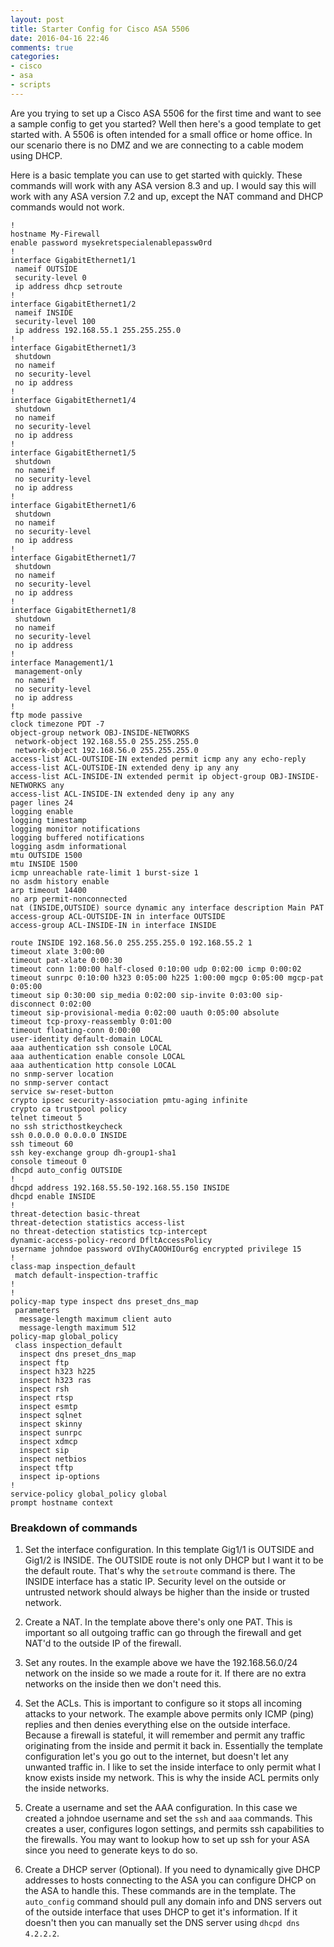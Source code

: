 ```yaml
---
layout: post
title: Starter Config for Cisco ASA 5506
date: 2016-04-16 22:46
comments: true
categories:
- cisco
- asa
- scripts
---
```

Are you trying to set up a Cisco ASA 5506 for the first time and want to see a sample config to get you started? Well then here's a good template to get started with. A 5506 is often intended for a small office or home office. In our scenario there is no DMZ and we are connecting to a cable modem using DHCP.

Here is a basic template you can use to get started with quickly. These commands will work with any ASA version 8.3 and up. I would say this will work with any ASA version 7.2 and up, except the NAT command and DHCP commands would not work.
```
!
hostname My-Firewall
enable password mysekretspecialenablepassw0rd
!
interface GigabitEthernet1/1
 nameif OUTSIDE
 security-level 0
 ip address dhcp setroute 
!
interface GigabitEthernet1/2
 nameif INSIDE
 security-level 100
 ip address 192.168.55.1 255.255.255.0 
!
interface GigabitEthernet1/3
 shutdown
 no nameif
 no security-level
 no ip address
!
interface GigabitEthernet1/4
 shutdown
 no nameif
 no security-level
 no ip address
!
interface GigabitEthernet1/5
 shutdown
 no nameif
 no security-level
 no ip address
!
interface GigabitEthernet1/6
 shutdown
 no nameif
 no security-level
 no ip address
!
interface GigabitEthernet1/7
 shutdown
 no nameif
 no security-level
 no ip address
!
interface GigabitEthernet1/8
 shutdown
 no nameif
 no security-level
 no ip address
!
interface Management1/1
 management-only
 no nameif
 no security-level
 no ip address
!
ftp mode passive
clock timezone PDT -7
object-group network OBJ-INSIDE-NETWORKS
 network-object 192.168.55.0 255.255.255.0
 network-object 192.168.56.0 255.255.255.0
access-list ACL-OUTSIDE-IN extended permit icmp any any echo-reply
access-list ACL-OUTSIDE-IN extended deny ip any any 
access-list ACL-INSIDE-IN extended permit ip object-group OBJ-INSIDE-NETWORKS any 
access-list ACL-INSIDE-IN extended deny ip any any 
pager lines 24
logging enable
logging timestamp
logging monitor notifications
logging buffered notifications
logging asdm informational
mtu OUTSIDE 1500
mtu INSIDE 1500
icmp unreachable rate-limit 1 burst-size 1
no asdm history enable
arp timeout 14400
no arp permit-nonconnected
nat (INSIDE,OUTSIDE) source dynamic any interface description Main PAT
access-group ACL-OUTSIDE-IN in interface OUTSIDE
access-group ACL-INSIDE-IN in interface INSIDE

route INSIDE 192.168.56.0 255.255.255.0 192.168.55.2 1
timeout xlate 3:00:00
timeout pat-xlate 0:00:30
timeout conn 1:00:00 half-closed 0:10:00 udp 0:02:00 icmp 0:00:02
timeout sunrpc 0:10:00 h323 0:05:00 h225 1:00:00 mgcp 0:05:00 mgcp-pat 0:05:00
timeout sip 0:30:00 sip_media 0:02:00 sip-invite 0:03:00 sip-disconnect 0:02:00
timeout sip-provisional-media 0:02:00 uauth 0:05:00 absolute
timeout tcp-proxy-reassembly 0:01:00
timeout floating-conn 0:00:00
user-identity default-domain LOCAL
aaa authentication ssh console LOCAL 
aaa authentication enable console LOCAL 
aaa authentication http console LOCAL 
no snmp-server location
no snmp-server contact
service sw-reset-button
crypto ipsec security-association pmtu-aging infinite
crypto ca trustpool policy
telnet timeout 5
no ssh stricthostkeycheck
ssh 0.0.0.0 0.0.0.0 INSIDE
ssh timeout 60
ssh key-exchange group dh-group1-sha1
console timeout 0
dhcpd auto_config OUTSIDE
!
dhcpd address 192.168.55.50-192.168.55.150 INSIDE
dhcpd enable INSIDE
!
threat-detection basic-threat
threat-detection statistics access-list
no threat-detection statistics tcp-intercept
dynamic-access-policy-record DfltAccessPolicy
username johndoe password oVIhyCAOOHIOur6g encrypted privilege 15
!
class-map inspection_default
 match default-inspection-traffic
!
!
policy-map type inspect dns preset_dns_map
 parameters
  message-length maximum client auto
  message-length maximum 512
policy-map global_policy
 class inspection_default
  inspect dns preset_dns_map 
  inspect ftp 
  inspect h323 h225 
  inspect h323 ras 
  inspect rsh 
  inspect rtsp 
  inspect esmtp 
  inspect sqlnet 
  inspect skinny  
  inspect sunrpc 
  inspect xdmcp 
  inspect sip  
  inspect netbios 
  inspect tftp 
  inspect ip-options 
!
service-policy global_policy global
prompt hostname context 
```

### Breakdown of commands

1. Set the interface configuration. In this template Gig1/1 is OUTSIDE and Gig1/2 is INSIDE. The OUTSIDE route is not only DHCP but I want it to be the default route. That's why the `setroute` command is there. The INSIDE interface has a static IP. Security level on the outside or untrusted network should always be higher than the inside or trusted network.

1. Create a NAT. In the template above there's only one PAT. This is important so all outgoing traffic can go through the firewall and get NAT'd to the outside IP of the firewall. 

1. Set any routes. In the example above we have the 192.168.56.0/24 network on the inside so we made a route for it. If there are no extra networks on the inside then we don't need this.

1. Set the ACLs. This is important to configure so it stops all incoming attacks to your network. The example above permits only ICMP (ping) replies and then denies everything else on the outside interface. Because a firewall is stateful, it will remember and permit any traffic originating from the inside and permit it back in. Essentially the template configuration let's you go out to the internet, but doesn't let any unwanted traffic in. I like to set the inside interface to only permit what I know exists inside my network. This is why the inside ACL permits only the inside networks.

1. Create a username and set the AAA configuration. In this case we created a johndoe username and set the `ssh` and `aaa` commands. This creates a user, configures logon settings, and permits ssh capabilities to the firewalls. You may want to lookup how to set up ssh for your ASA since you need to generate keys to do so.

1. Create a DHCP server (Optional). If you need to dynamically give DHCP addresses to hosts connecting to the ASA you can configure DHCP on the ASA to handle this. These commands are in the template. The `auto_config` command should pull any domain info and DNS servers out of the outside interface that uses DHCP to get it's information. If it doesn't then you can manually set the DNS server using `dhcpd dns 4.2.2.2`.







